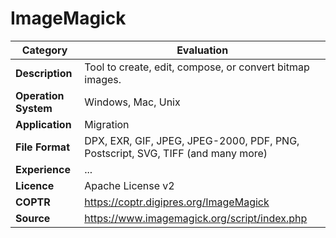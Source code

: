 # ImageMagick

| Category | Evaluation |
| --- | --- |
| **Description**  | Tool to create, edit, compose, or convert bitmap images. |
| **Operation System**  | Windows, Mac, Unix  |
| **Application**  | Migration |
| **File Format** | DPX, EXR, GIF, JPEG, JPEG-2000, PDF, PNG, Postscript, SVG, TIFF (and many more) |
| **Experience** | ... |
| **Licence** | Apache License v2 |
| **COPTR** | https://coptr.digipres.org/ImageMagick |
| **Source** | 	https://www.imagemagick.org/script/index.php |
